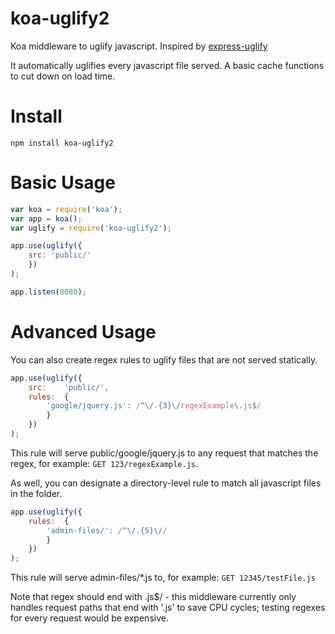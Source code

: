 koa-uglify2
===========

Koa middleware to uglify javascript.
Inspired by [express-uglify](https://github.com/ncrohn/express-uglify)

It automatically uglifies every javascript file served. A basic cache functions to cut down on load time.

Install
=======

```
npm install koa-uglify2
```

Basic Usage
===========

```javascript
var koa = require('koa');
var app = koa();
var uglify = require('koa-uglify2');

app.use(uglify({
	src: 'public/'
	})
);

app.listen(8080);
```

Advanced Usage
==============

You can also create regex rules to uglify files that are not served statically.

```javascript
app.use(uglify({
	src:	'public/',
	rules:	{
		'google/jquery.js': /^\/.{3}\/regexExample\.js$/
		}
	})
);
```

This rule will serve public/google/jquery.js to any request that matches the regex, for example: ```GET 123/regexExample.js```.

As well, you can designate a directory-level rule to match all javascript files in the folder.

```javascript
app.use(uglify({
	rules:	{
		'admin-files/': /^\/.{5}\//
		}
	})
);
```

This rule will serve admin-files/*.js to, for example: ```GET 12345/testFile.js```

Note that regex should end with \.js$/ - this middleware currently only handles request paths that end with '.js' to save CPU cycles; testing regexes for every request would be expensive.
